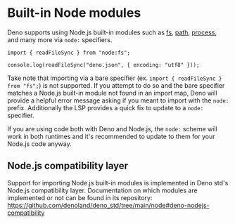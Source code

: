 # Built-in Node modules

Deno supports using Node.js built-in modules such as
[fs](https://nodejs.org/api/fs.html#file-system),
[path](https://nodejs.org/api/path.html#path),
[process](https://nodejs.org/api/process.html#process), and many more via
`node:` specifiers.

```ts, ignore
import { readFileSync } from "node:fs";

console.log(readFileSync("deno.json", { encoding: "utf8" }));
```

Take note that importing via a bare specifier (ex.
`import { readFileSync } from "fs";`) is not supported. If you attempt to do so
and the bare specifier matches a Node.js built-in module not found in an import
map, Deno will provide a helpful error message asking if you meant to import
with the `node:` prefix. Additionally the LSP provides a quick fix to update to
a `node:` specifier.

If you are using code both with Deno and Node.js, the `node:` scheme will work
in both runtimes and it's recommended to update to them for your Node.js code
anyway.

## Node.js compatibility layer

Support for importing Node.js built-in modules is implemented in Deno std's
Node.js compatibility layer. Documentation on which modules are implemented or
not can be found in its repository:
https://github.com/denoland/deno_std/tree/main/node#deno-nodejs-compatibility
